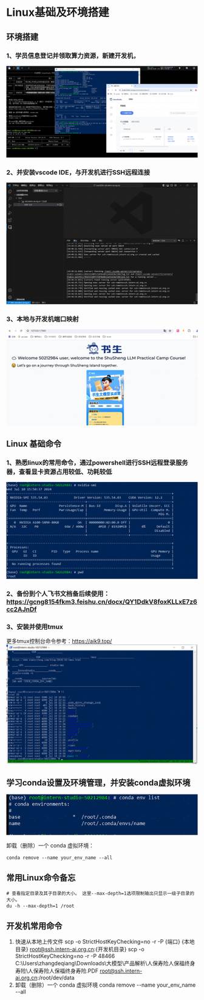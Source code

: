# Linux基础及环境搭建

## 环境搭建
### 1、学员信息登记并领取算力资源，新建开发机，
![alt text](img/561895fd65bab1655209274aba573979.png)

### 2、并安装vscode IDE，与开发机进行SSH远程连接
![alt text](img/1720594057419_D0E91AE3-3BDA-43b4-B8D8-BEC480BA8D0B.png)

### 3、本地与开发机端口映射
![alt text](img/acdd900a5e7821b5c48f33da9e35e939.png)

## Linux 基础命令
### 1、熟悉linux的常用命令，通过powershell进行SSH远程登录服务器，查看显卡资源占用较低、功耗较低
![alt text](img/image.png)

### 2、备份到个人飞书文档备后续使用：https://gcng8154fkm3.feishu.cn/docx/QY1DdkV8foxKLLxE7z6cc2AJnDf

### 3、安装并使用tmux
更多tmux控制台命令参考：https://aik9.top/
![alt text](img/image-1.png)

## 学习conda设置及环境管理，并安装conda虚拟环境
![alt text](img/image-2.png)

卸载（删除）一个 conda 虚拟环境：
```
conda remove --name your_env_name --all
```


## 常用Linux命令备忘
    # 查看指定目录及其子目录的大小。 这里--max-depth=1选项限制输出只显示一级子目录的大小。
    du -h --max-depth=1 /root

## 开发机常用命令
1. 快速从本地上传文件
scp -o StrictHostKeyChecking=no -r -P {端口} {本地目录} root@ssh.intern-ai.org.cn:{开发机目录}
scp -o StrictHostKeyChecking=no -r -P 48466 C:\Users\zhangdeqiang\Downloads\大模型\产品解析\人保寿险人保福终身寿险\人保寿险人保福终身寿险.PDF root@ssh.intern-ai.org.cn:/root/dev/data
2. 卸载（删除）一个 conda 虚拟环境
conda remove --name your_env_name --all

